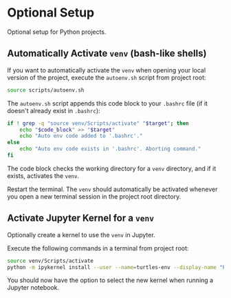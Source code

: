 # Optional Setup

Optional setup for Python projects.


## Automatically Activate `venv` (bash-like shells)

If you want to automatically activate the `venv` when opening your local version of the project, execute the `autoenv.sh` script from project root:

```bash
source scripts/autoenv.sh
```

The `autoenv.sh` script appends this code block to your `.bashrc` file (if it doesn't already exist in `.bashrc`):

```bash
if ! grep -q "source venv/Scripts/activate" "$target"; then
    echo "$code_block" >> "$target"
    echo "Auto env code added to '.bashrc'."
else
    echo "Auto env code exists in '.bashrc'. Aborting command."
fi
```

The code block checks the working directory for a `venv` directory, and if it exists, activates the `venv`.

Restart the terminal. The `venv` should automatically be activated whenever you open a new terminal session in the project root directory.


## Activate Jupyter Kernel for a `venv`

Optionally create a kernel to use the `venv` in Jupyter.

Execute the following commands in a terminal from project root:

```bash
source venv/Scripts/activate
python -m ipykernel install --user --name=turtles-env --display-name "Python (turtles-env)"
```

You should now have the option to select the new kernel when running a Jupyter notebook.
